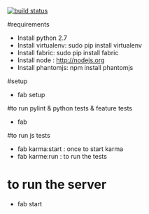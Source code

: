 [![build status](https://secure.travis-ci.org/les-epicuriens-du-logiciel/pic-bois.png)](http://travis-ci.org/les-epicuriens-du-logiciel/pic-bois)

#requirements
- Install python 2.7
- Install virtualenv: sudo pip install virtualenv
- Install fabric: sudo pip install fabric
- Install node : http://nodejs.org
- Install phantomjs: npm install phantomjs

#setup
- fab setup

#to run pylint & python tests & feature tests
- fab

#to run js tests
- fab karma:start : once to start karma
- fab karme:run : to run the tests

# to run the server
- fab start
